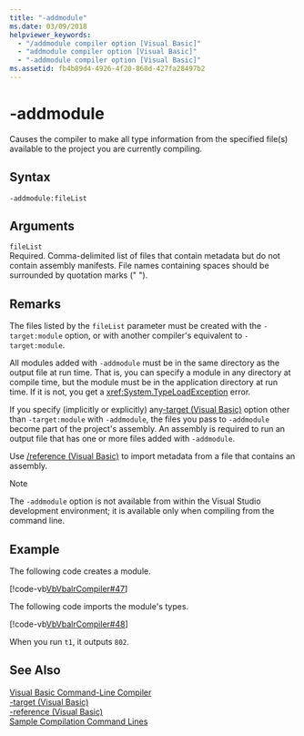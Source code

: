 ```yaml
---
title: "-addmodule"
ms.date: 03/09/2018
helpviewer_keywords: 
  - "/addmodule compiler option [Visual Basic]"
  - "addmodule compiler option [Visual Basic]"
  - "-addmodule compiler option [Visual Basic]"
ms.assetid: fb4b89d4-4926-4f20-868d-427fa28497b2
---
```

# -addmodule
Causes the compiler to make all type information from the specified file(s) available to the project you are currently compiling.  
  
## Syntax  
  
```  
-addmodule:fileList  
```  
  
## Arguments  
 `fileList`  
 Required. Comma-delimited list of files that contain metadata but do not contain assembly manifests. File names containing spaces should be surrounded by quotation marks (" ").  
  
## Remarks  
 The files listed by the `fileList` parameter must be created with the `-target:module` option, or with another compiler's equivalent to `-target:module`.  
  
 All modules added with `-addmodule` must be in the same directory as the output file at run time. That is, you can specify a module in any directory at compile time, but the module must be in the application directory at run time. If it is not, you get a <xref:System.TypeLoadException> error.  
  
 If you specify (implicitly or explicitly) any[-target (Visual Basic)](../../../visual-basic/reference/command-line-compiler/target.md) option other than `-target:module` with `-addmodule`, the files you pass to `-addmodule` become part of the project's assembly. An assembly is required to run an output file that has one or more files added with `-addmodule`.  
  
 Use [/reference (Visual Basic)](../../../visual-basic/reference/command-line-compiler/reference.md) to import metadata from a file that contains an assembly.  
  
> [!NOTE]
>  The `-addmodule` option is not available from within the Visual Studio development environment; it is available only when compiling from the command line.  
  
## Example  
 The following code creates a module.  
  
 [!code-vb[VbVbalrCompiler#47](../../../visual-basic/reference/command-line-compiler/codesnippet/VisualBasic/addmodule_1.vb)]  
  
 The following code imports the module's types.  
  
 [!code-vb[VbVbalrCompiler#48](../../../visual-basic/reference/command-line-compiler/codesnippet/VisualBasic/addmodule_2.vb)]  
  
 When you run `t1`, it outputs `802`.  
  
## See Also  
 [Visual Basic Command-Line Compiler](../../../visual-basic/reference/command-line-compiler/index.md)  
 [-target (Visual Basic)](../../../visual-basic/reference/command-line-compiler/target.md)  
 [-reference (Visual Basic)](../../../visual-basic/reference/command-line-compiler/reference.md)  
 [Sample Compilation Command Lines](../../../visual-basic/reference/command-line-compiler/sample-compilation-command-lines.md)
